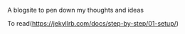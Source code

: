 A blogsite to pen down my thoughts and ideas

To read(https://jekyllrb.com/docs/step-by-step/01-setup/)
